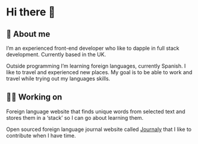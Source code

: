 # Hi there 👋

## 🚀 About me 

I’m an experienced front-end developer who like to dapple in full stack development. Currently based in the UK.

Outside programming I’m learning foreign languages, currently Spanish. I like to travel and experienced new places. My goal is to be able to work and travel while trying out my languages skills.

## 👨‍💻 Working on

Foreign language website that finds unique words from selected text and stores them in a ‘stack’ so I can go about learning them.

Open sourced foreign language journal website called [Journaly](https://github.com/Journaly/journaly) that I like to contribute when I have time.

